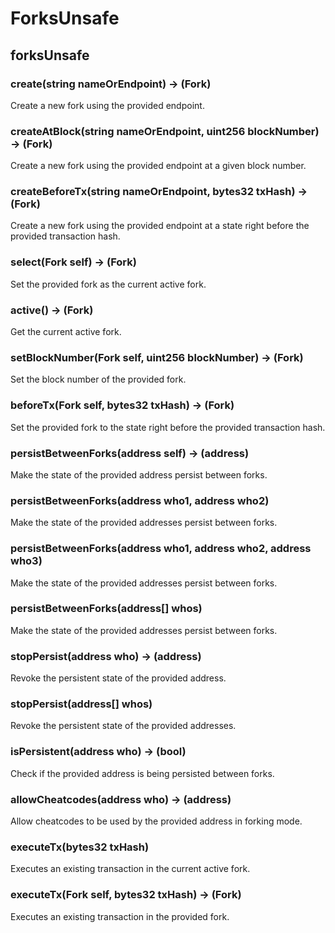 # ForksUnsafe

## forksUnsafe

### **create(string nameOrEndpoint) &rarr; (Fork)**

Create a new fork using the provided endpoint.

### **createAtBlock(string nameOrEndpoint, uint256 blockNumber) &rarr; (Fork)**

Create a new fork using the provided endpoint at a given block number.

### **createBeforeTx(string nameOrEndpoint, bytes32 txHash) &rarr; (Fork)**

Create a new fork using the provided endpoint at a state right before the provided transaction hash.

### **select(Fork self) &rarr; (Fork)**

Set the provided fork as the current active fork.

### **active() &rarr; (Fork)**

Get the current active fork.

### **setBlockNumber(Fork self, uint256 blockNumber) &rarr; (Fork)**

Set the block number of the provided fork.

### **beforeTx(Fork self, bytes32 txHash) &rarr; (Fork)**

Set the provided fork to the state right before the provided transaction hash.

### **persistBetweenForks(address self) &rarr; (address)**

Make the state of the provided address persist between forks.

### **persistBetweenForks(address who1, address who2)**

Make the state of the provided addresses persist between forks.

### **persistBetweenForks(address who1, address who2, address who3)**

Make the state of the provided addresses persist between forks.

### **persistBetweenForks(address[] whos)**

Make the state of the provided addresses persist between forks.

### **stopPersist(address who) &rarr; (address)**

Revoke the persistent state of the provided address.

### **stopPersist(address[] whos)**

Revoke the persistent state of the provided addresses.

### **isPersistent(address who) &rarr; (bool)**

Check if the provided address is being persisted between forks.

### **allowCheatcodes(address who) &rarr; (address)**

Allow cheatcodes to be used by the provided address in forking mode.

### **executeTx(bytes32 txHash)**

Executes an existing transaction in the current active fork.

### **executeTx(Fork self, bytes32 txHash) &rarr; (Fork)**

Executes an existing transaction in the provided fork.


